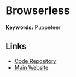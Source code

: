 # Browserless

<!--
https://github.com/lotta-schule/web
-->

**Keywords:** Puppeteer

## Links

- [Code Repository](https://github.com/microlinkhq/browserless)
- [Main Website](https://browserless.js.org)
